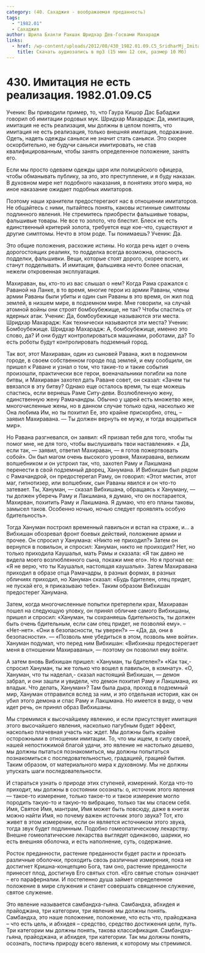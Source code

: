 ```yaml
---
category: (40. Сахаджия - воображаемая преданность)
tags:
  - "1982.01"
  - Сахаджия
author: Шрила Бхакти Ракшак Шридхар Дев-Госвами Махарадж
links:
  - href: /wp-content/uploads/2012/08/430_1982.01.09.C5_SridharMj_Imitaciya_ne_est_realizaciya.mp3
    title: Скачать аудиозапись в mp3 (15 мин 12 сек, размер 10 Мб)
---
```


# 430. Имитация не есть реализация. 1982.01.09.C5

Ученик: Вы приводили пример, то, что Гаура Кишор Дас Бабаджи говорил об имитации родовых мук. Шридхар Махарадж: Да, имитация, имитация не есть реализация, мы должны в целом понять, что имитация не есть реализация, только внешняя имитация, подражание. Одеть, надеть одежды саньяси не значит стать саньяси. Это скорее оскорбительно, не будучи саньяси имитировать, не став квалифицированным, чтобы занять определенное положение, занять его.

Если мы просто одеваем одежды царя или полицейского офицера, чтобы обманывать публику, за это, это преступление, и я буду наказан. В духовном мире нет подобного наказания, в понятиях этого мира, но иное наказание ожидает подобных имитаторов.

Поэтому наши хранители предостерегают нас в отношении имитаторов. Не общайтесь с ними, пытайтесь понять, каковы истинные симптомы подлинного явления. Не стремитесь приобрести фальшивые товары, фальшивые товары. Не все то золото, что блестит. Блеск не есть единственный критерий золота, требуется еще кое-что, существуют и другие симптомы. Нечто в этом роде. Ты понимаешь? Ученик: Да.

Это общие положения, расхожие истины. Но когда речь идет о очень дорогостоящих реалиях, то подделка всегда возможна, опасность подделки, фальшивки. Вещи, которые стоят дорого, скорее всего, их станут подделывать. И имитация, фальшивка нечто более опасная, нежели откровенная эксплуатация.

Махираван, вы, кто-то из вас слышал о нем? Когда Рама сражался с Раваной на Ланке, в то время, многие герои из армии Раваны, члены армии Раваны были убиты и один сын Раваны в это время, он жил под землей, в низшем мире, в подземном мире. Мне говорили, на случай атомной войны они строят бомбоубежище, не так? Чтобы спастись от ядерных атак. Ученик: Да, бомбоубежище называются эти места. Шридхар Махарадж: Как технически называются эти места? Ученик: Бомбоубежище. Шридхар Махарадж: А, бомбоубежище, именно это слово, да? И они будут контролироваться машинами, роботами, да? То есть роботы будут контролировать подземный город.

Так вот, этот Махираван, один из сыновей Равана, жил в подземном городе, в своем собственном городе под землей, и ему сообщили, он пришел к Раване и узнал о том, что такие-то и такие события произошли, практически все герои, военачальники погибли на поле битвы, и Махираван захотел дать Раване совет, он сказал: «Зачем ты ввязался в эту битву? Однако еще осталось время, ты еще можешь спастись, если вернешь Раме Ситу-деви. Возлюбленную жену, единственную жену Рамачандры. Обычно у царей есть множетво жен, многочисленные жены, но в данном случае только одна, насколько же Она любима Им, но ты похитил Ее, это крайне прискорбно, отец, – заявил Махиравана. — Ты должен вернуть ее мужу, и тогда воцариться мир».

Но Равана разгневался, он заявил: «Я призвал тебя для того, чтобы ты помог мне, не для того, чтобы выслушивать твои наставления». « Да, если так, — заявил, ответил Махираван, — я готов пожертвовать собой». Он был магом очень высокого уровня, Махиравана, великим волшебником и он устроил так, что, захотел Раму и Лакшмана перенести в свой подземный дворец, Ханумана. И Вибхишан был рядом с Рамачандрой, он предостерегал Раму, он говорил: «Этот мистик, этот маг, гипнотизер, или волшебник, сын Раваны явился и он что-то затевает. Ты, Хануман, — сказал Вибхишана, обращаясь к Хануману, — ты должен уберечь Раму и Лакшмана, я думаю, что он постарается, Махирван, похитить Раму и Лакшмана. Я думаю, что его планы таковы, замысел таков. Особенно ночью, ночью следует проявлять особую бдительность».

Тогда Хануман построил временный павильон и встал на страже, и… а Вибхишан обозревал фронт боевых действий, положение армии и прочее. Он спросил у Ханумана: «Никто не приходил?» Затем он вернулся в повильон, и спросил: Хануман, никто не проиходил? Нет, но только приходила Каушалья, мать Рамы и сказала: «Я так давно не видела моего возлюбленного сына, покажи мне его». Но я прогнал ее: «Я не верю, что ты Каушалья, настоящая каушалья». Затем Махиравана приходил в образе отца Рамачадры, в разных формах, в разных обличиях приходил, но Хануман сказал: «Будь бдителен, отец придет, не пускай его, я приказываю тебе». Таким образом Вибхишан предостерег Ханумана.

Затем, когда многочисленные попытки претерпели крах, Махираван пошел на следующую уловку, он принял обличие самого Вибхишаны, пришел и спросил: «Хануман, ты сохраняешь бдительность, ты должен быть очень бдительным, если сам отец придет, не позволяй ему». – «Нет-нет». «Они в безопасности, ты уверен?» — «Да, да, они в безопасности». — «Позволь мне убедиться в этом, позволь мне войти». Хануман подумал, что перед ним Вибхишан: «Вибхинаш предостерегает меня в отношении Махираваны», — поэтому он позволил ему войти.

А затем вновь Вибхишан пришел: «Хануман, ты бдителен?» «Как так,- спросил Хануман, ты же только что вошел в павильон, в комнату». «О, Хануман, что ты наделал,- сказал настоящий Вибхишан, — демон забрал, и они зашли и увидели, что демон похитил Раму и Лакшмана, их владык. Что делать, Хануман»? Там была дыра, проход в подземный мир, Хануман отправился вслед за ним, и это отдельная история, как он убил этого демона и спас Раму и Лакшмана. Но имеется в виду, о чем идет речь, он принял образ Вибхишаны.

Мы стремимся к высочайшему явлению, и если присутствует имитация этого высочайшего явления, насколько пагубным будет эффект, насколько плачевная участь нас ждет. Мы должны быть крайне осторожными в отношении имитации. То, что мы ищем, в силу своей, нашей непостижимой благой удачи, это явление не настолько дешево, мы должны пытаться познакомиться, мы должны попытаться познакомиться с последовательностью, градацией, грацией бытия. Таким образом, от материального мира к духовному. Мы не должны упускать шаги последовательности.

И стараться узнать о природе этих ступеней, измерений. Когда что-то приходит, мы должны в состоянии осознать: о, источник этого явления — такое-то измерение, только такое-то и такое измерение могло породить такую-то и такую-то вибрацию, только так мы спасем себя. Имя, Святое Имя, мантрам, Имя может быть повсюду, даже в книгах можно найти Имя, но почему важен источник этого звука? Тот, кто живет в этом измерении, если он является источником этого звука, тогда звук будет подлинным. Подобно гомеопатическому лекарству. Внешне гомеопатические лекарства выглядят одинаково, шарики, но есть внешняя оболочка, и есть наполнение, суть, содержание.

Росток преданности, растение преданности будет расти и пронзать различные оболочки, проходить свозь различные измерения, пока не достигнет Кришна-концепцию Бога, там оно, растение преданности принесет плод, достигнув Его святых стоп. «Его святые стопы» означает – его параферналии. И постепенно душа займет определенное положение в мире служения и станет совершать священное служение, святое служение.

Это явление называется самбандха-гьяна. Самбандха, абхидея и прайоджана, три категории, три явления мы должны понять. Самбандха, это наше положение, положение, что есть что, прайоджана – что есть цель, и абхидея – средство, средство достижения цели, путь. Три категории мы должны понять, такова классификация. Самбандха-гьяна, прайоджана, и абхидея, три категории. Так мы должны понять, осознать, постичь природу всего явления, к которому мы стремимся.

